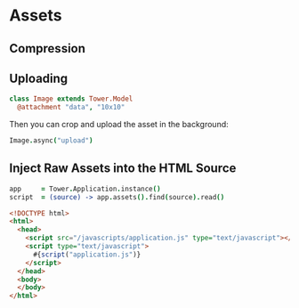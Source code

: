 # Assets

## Compression

## Uploading

``` coffeescript
class Image extends Tower.Model
  @attachment "data", "10x10"
```

Then you can crop and upload the asset in the background:

``` coffeescript
Image.async("upload")
```

## Inject Raw Assets into the HTML Source

``` coffeescript
app     = Tower.Application.instance()
script  = (source) -> app.assets().find(source).read()
```

``` html
<!DOCTYPE html>
<html>
  <head>
    <script src="/javascripts/application.js" type="text/javascript"></script>
    <script type="text/javascript">
      #{script("application.js")}
    </script>
  </head>
  <body>
  </body>
</html>
```